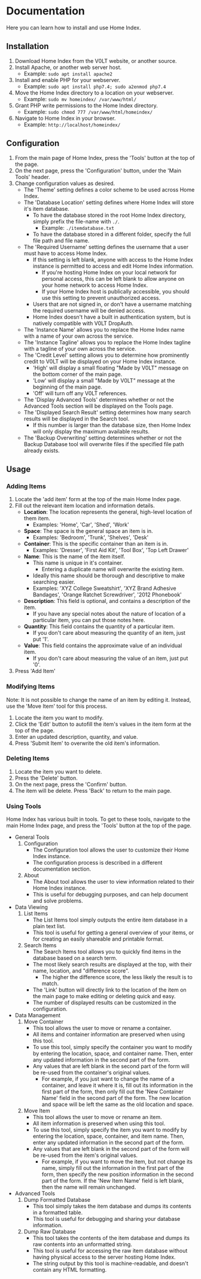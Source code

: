 # Documentation

Here you can learn how to install and use Home Index.


## Installation

1. Download Home Index from the V0LT website, or another source.
2. Install Apache, or another web server host.
    - Example: `sudo apt install apache2`
3. Install and enable PHP for your webserver.
    - Example: `sudo apt install php7.4; sudo a2enmod php7.4`
4. Move the Home Index directory to a location on your webserver.
    - Example: `sudo mv homeindex/ /var/www/html/`
5. Grant PHP write permissions to the Home Index directory.
    - Example: `sudo chmod 777 /var/www/html/homeindex/`
6. Navigate to Home Index in your browser.
    - Example: `http://localhost/homeindex/`


## Configuration

1. From the main page of Home Index, press the 'Tools' button at the top of the page.
2. On the next page, press the 'Configuration' button, under the 'Main Tools' header.
3. Change configuration values as desired.
    - The 'Theme' setting defines a color scheme to be used across Home Index.
    - The 'Database Location' setting defines where Home Index will store it's item database.
        - To have the database stored in the root Home Index directory, simply prefix the file-name with `./`.
            - Example: `./itemdatabase.txt`
        - To have the database stored in a different folder, specify the full file path and file name.
    - The 'Required Username' setting defines the username that a user must have to access Home Index.
        - If this setting is left blank, anyone with access to the Home Index instance is permitted to access and edit Home Index information.
            - If you're hosting Home Index on your local network for personal access, this can be left blank to allow anyone on your home network to access Home Index.
            - If your Home Index host is publically accessible, you should use this setting to prevent unauthorized access.
        - Users that are not signed in, or don't have a username matching the required username will be denied access.
        - Home Index doesn't have a built in authentication system, but is natively compatible with V0LT DropAuth.
    - The 'Instance Name' allows you to replace the Home Index name with a name of your own across the service.
    - The 'Instance Tagline' allows you to replace the Home Index tagline with a tagline of your own across the service.
    - The 'Credit Level' setting allows you to determine how prominently credit to V0LT will be displayed on your Home Index instance.
        - 'High' will display a small floating "Made by V0LT" message on the bottom corner of the main page.
        - 'Low' will display a small "Made by V0LT" message at the beginning of the main page.
        - 'Off' will turn off any V0LT references.
    - The 'Display Advanced Tools' determines whether or not the Advanced Tools section will be displayed on the Tools page.
    - The 'Displayed Search Result' setting determines how many search results will be displayed in the Search tool.
        - If this number is larger than the database size, then Home Index will only display the maximum available results.
    - The 'Backup Overwriting' setting determines whether or not the Backup Database tool will overwrite files if the specified file path already exists.


## Usage

### Adding Items

1. Locate the 'add item' form at the top of the main Home Index page.
2. Fill out the relevant item location and information details.
    - **Location**: The location represents the general, high-level location of them item.
        - Examples: 'Home', 'Car', 'Shed', 'Work'
    - **Space**: The space is the general space an item is in.
        - Examples: 'Bedroom', 'Trunk', 'Shelves', 'Desk'
    - **Container**: This is the specific container than an item is in.
        - Examples: 'Dresser', 'First Aid Kit', 'Tool Box', 'Top Left Drawer'
    - **Name**: This is the name of the item itself.
        - This name is unique in it's container.
            - Entering a duplicate name will overwrite the existing item.
        - Ideally this name should be thorough and descriptive to make searching easier.
        - Examples: 'XYZ College Sweatshirt', 'XYZ Brand Adhesive Bandages', 'Orange Ratchet Screwdriver', '2012 Phonebook'
    - **Description**: This field is optional, and contains a description of the item.
        - If you have any special notes about the nature of location of a particular item, you can put those notes here.
    - **Quantity**: This field contains the quantity of a particular item.
        - If you don't care about measuring the quantity of an item, just put '1'.
    - **Value**: This field contains the approximate value of an individual item.
        - If you don't care about measuring the value of an item, just put '0'.
3. Press 'Add Item'


### Modifying Items

Note: It is not possible to change the name of an item by editing it. Instead, use the 'Move Item' tool for this process.

1. Locate the item you want to modify.
2. Click the 'Edit' button to autofill the item's values in the item form at the top of the page.
3. Enter an updated description, quantity, and value.
4. Press 'Submit Item' to overwrite the old item's information.


### Deleting Items

1. Locate the item you want to delete.
2. Press the 'Delete' button.
3. On the next page, press the 'Confirm' button.
4. The item will be delete. Press 'Back' to return to the main page.


### Using Tools

Home Index has various built in tools. To get to these tools, navigate to the main Home Index page, and press the 'Tools' button at the top of the page.

- General Tools
    1. Configuration
        - The Configuration tool allows the user to customize their Home Index instance.
        - The configuration process is described in a different documentation section.
    2. About
        - The About tool allows the user to view information related to their Home Index instance.
        - This is useful for debugging purposes, and can help document and solve problems.
- Data Viewing
    1. List Items
        - The List Items tool simply outputs the entire item database in a plain text list.
        - This tool is useful for getting a general overview of your items, or for creating an easily shareable and printable format.
    2. Search Items
        - The Search Items tool allows you to quickly find items in the database based on a search term.
        - The most likely search results are displayed at the top, with their name, location, and "difference score".
            - The higher the difference score, the less likely the result is to match.
        - The 'Link' button will directly link to the location of the item on the main page to make editing or deleting quick and easy.
        - The number of displayed results can be customized in the configuration.
- Data Management
    1. Move Container
        - This tool allows the user to move or rename a container.
        - All items and container information are preserved when using this tool.
        - To use this tool, simply specify the container you want to modify by entering the location, space, and container name. Then, enter any updated information in the second part of the form.
        - Any values that are left blank in the second part of the form will be re-used from the container's original values.
            - For example, if you just want to change the name of a container, and leave it where it is, fill out its information in the first part of the form, then only fill out the 'New Container Name' field in the second part of the form. The new location and space will be left the same as the old location and space.
    2. Move Item
        - This tool allows the user to move or rename an item.
        - All item information is preserved when using this tool.
        - To use this tool, simply specify the item you want to modify by entering the location, space, container, and item name. Then, enter any updated information in the second part of the form.
        - Any values that are left blank in the second part of the form will be re-used from the item's original values.
            - For example, if you want to move the item, but not change its name, simply fill out the information in the first part of the form, then specify the new position information in the second part of the form. If the 'New Item Name' field is left blank, then the name will remain unchanged.
- Advanced Tools
    1. Dump Formatted Database
        - This tool simply takes the item database and dumps its contents in a formatted table.
        - This tool is useful for debugging and sharing your database information.
    2. Dump Raw Database
        - This tool takes the contents of the item database and dumps its raw contents into an unformatted string.
        - This tool is useful for accessing the raw item database without having physical access to the server hosting Home Index.
        - The string output by this tool is machine-readable, and doesn't contain any HTML formatting.
